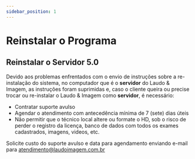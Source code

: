```yaml
---
sidebar_position: 1
---
```


# Reinstalar o Programa

## Reinstalar o Servidor 5.0

Devido aos problemas enfrentados com o envio de instruções sobre a
re-instalação do sistema, no computador que é o **servidor** do Laudo &
Imagem, as instruções foram suprimidas e, caso o cliente queira ou
precise trocar ou re-instalar o Laudo & Imagem como **servidor**, é
necessário:

-   Contratar suporte avulso
-   Agendar o atendimento com antecedência mínima de 7 (sete) dias úteis
-   Não permitir que o técnico local altere ou formate o HD, sob o risco
    de perder o registro da licença, banco de dados com todos os exames
    cadastrados, imagens, videos, etc.

Solicite custo do suporte avulso e data para agendamento enviando
e-mail para
[atendimento@laudoimagem.com.br](mailto:atendimento@laudoimagem.com.br)